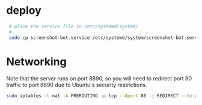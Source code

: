 # deploy

```bash
 # place the service file in /etc/systemd/system/
 #
 sudo cp screenshot-bot.service /etc/systemd/system/screenshot-bot.service
```

# Networking

Note that the server runs on port 8890, so you will need to redirect port 80 traffic to port 8890 due to Ubuntu's security restrictions.

```bash
sudo iptables -t nat -A PREROUTING -p tcp --dport 80 -j REDIRECT --to-port 8890
```
